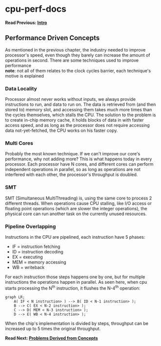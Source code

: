 # cpu-perf-docs
**Read Previous: [Intro](./README.md)**

## Performance Driven Concepts

As mentioned in the previous chapter, the industry needed to improve processor's speed, even though they barely can increase the amount of operations in second. There are some techniques used to improve performance\
**note**: not all of them relates to the clock cycles barrier, each technique's motive is explained

### Data Locality

Processor almost never works without inputs, we always provide instructions to run, and data to run on. The data is retrieved from (and then stored to) memory slot, and accessing them takes much more times than the cycles themselves, which stalls the CPU. The solution to the problem is to create in-chip memory cache, it holds blocks of data in with faster access speed, and as long as the processor does not require accessing data not-yet-fetched, the CPU works on his faster copy.

### Multi Cores

Probably the most known technique. If we can't improve our core's performance, why not adding more? This is what happens today in every processor. Each processor have N cores, and different cores can perform independent operations in parallel, so as long as operations are not interfered with each other, the processor's throughput is doubled.

### SMT

SMT (Simultaneous MultiThreading) is, using the same core to process 2 different threads. When operations cause CPU stalling, like I/O access or floating point operations (which are slower the integer operations), the physical core can run another task on the currently unused resources.

### Pipeline Overlapping

Instructions in the CPU are pipelined, each instruction have 5 phases:
* IF = instruction fetching
* ID = instruction decoding
* EX = executing
* MEM = memory accessing
* WB = writeback

For each instruction those steps happens one by one, but for multiple instructions the operations happen in parallel.
As seen here, when cpu starts processing the N<sup>th</sup> instruction, it flushes the N-4<sup>th</sup> operation:

```mermaid
graph LR;
    A( IF < N instruction> ) --> B( ID < N-1 instruction> );
    B --> C( EX < N-2 instruction> );
    C --> D( MEM < N-3 instruction> );
    D --> E( WB < N-4 instruction> );
```

When the chip's implementation is divided by steps, throughput can be increased up to 5 times the original throughput.

**Read Next: [Problems Derived from Concepts](./problems-derived.md)**